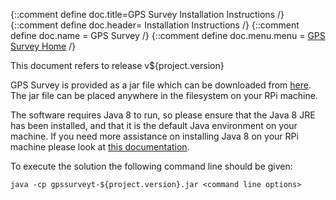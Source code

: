 {::comment define doc.title=GPS Survey Installation Instructions /}
{::comment define doc.header= Installation Instructions /}
{::comment define doc.name = GPS Survey /}
{::comment define doc.menu.menu = [GPS Survey Home](index.html) /}

This document refers to release v${project.version}

GPS Survey is provided as a jar file which can be downloaded
from [here](http://repository.rlinsdale.org.uk/uk/org/rlinsdale/gpssurvey/${project.version}/gpssurvey-${project.version}.jar).
The jar file can be placed anywhere in the filesystem on your RPi machine.

The software requires Java 8 to run, so please ensure that the
Java 8 JRE has been installed, and that it is the default Java
environment on your machine. If you need more assistance on
installing Java 8 on your RPi machine please look
at [this documentation](http://richard-linsdale.github.io/install-java8.html).

To execute the solution the following command line should be given:

    java -cp gpssurveyt-${project.version}.jar <command line options>